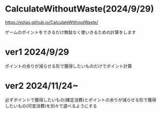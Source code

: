 # CalculateWithoutWaste(2024/9/29)

https://eztas.github.io/CalculateWithoutWaste/

ゲームのポイントをできるだけ無駄なく使いきるための計算をします

# ver1 2024/9/29
ポイントの余りが減らせる形で獲得したいものだけでポイント計算

# ver2 2024/11/24~
必ずポイントで獲得したいもの(確定消費)とポイントの余りが減らせる形で獲得したいもの(可変消費)を別々で選べるようにする

